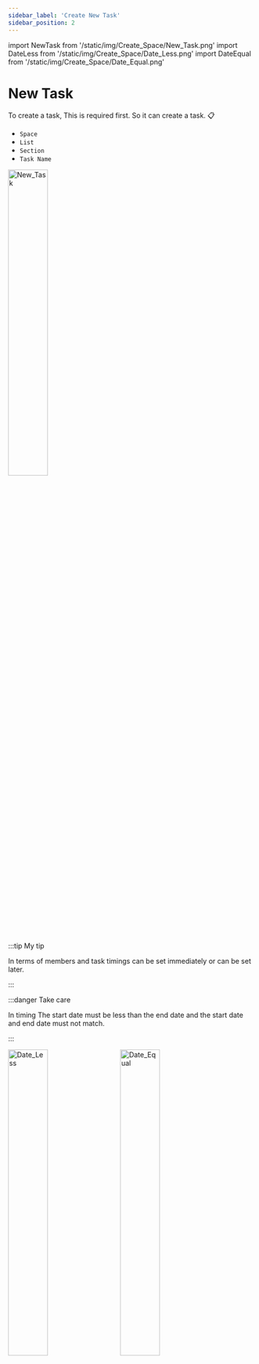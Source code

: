 ```yaml
---
sidebar_label: 'Create New Task'
sidebar_position: 2
---
```


import NewTask from '/static/img/Create_Space/New_Task.png'
import DateLess from '/static/img/Create_Space/Date_Less.png'
import DateEqual from '/static/img/Create_Space/Date_Equal.png'

# New Task

To create a task, This is required first. So it can create a task. :clipboard:
- `Space`
- `List`
- `Section`
- `Task Name`

<img src={NewTask} alt="New_Task" width="40%"/>

:::tip My tip

In terms of members and task timings can be set immediately or can be set later.

:::

:::danger Take care

In timing The start date must be less than the end date and the start date and end date must not match.

:::

<img src={DateLess} alt="Date_Less" width="40%"/>
&nbsp;&nbsp;&nbsp;&nbsp;&nbsp;
<img src={DateEqual} alt="Date_Equal" width="40%"/>
